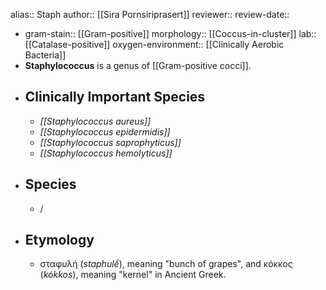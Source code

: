 alias:: Staph
author:: [[Sira Pornsiriprasert]] 
reviewer::
review-date::

- gram-stain:: [[Gram-positive]]
  morphology:: [[Coccus-in-cluster]] 
  lab:: [[Catalase-positive]]
  oxygen-environment:: [[Clinically Aerobic Bacteria]]
- **Staphylococcus** is a genus of [[Gram-positive cocci]].
- ## Clinically Important Species
	- *[[Staphylococcus aureus]]*
	- *[[Staphylococcus epidermidis]]*
	- *[[Staphylococcus saprophyticus]]*
	- *[[Staphylococcus hemolyticus]]*
- ## Species
	- /
- ## Etymology
	- σταφυλή (*staphulḗ*), meaning "bunch of grapes", and κόκκος (*kókkos*), meaning "kernel" in Ancient Greek.